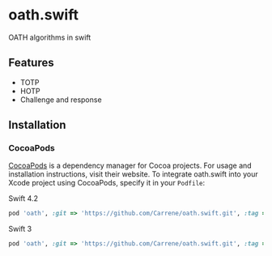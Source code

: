 # oath.swift
OATH algorithms in swift
## Features
- TOTP
- HOTP
- Challenge and response

## Installation

### CocoaPods

[CocoaPods](https://cocoapods.org) is a dependency manager for Cocoa projects. For usage and installation instructions, visit their website. To integrate oath.swift into your Xcode project using CocoaPods, specify it in your `Podfile`:

Swift 4.2
```ruby
pod 'oath', :git => 'https://github.com/Carrene/oath.swift.git', :tag => '0.4.0'
```

Swift 3
```ruby
pod 'oath', :git => 'https://github.com/Carrene/oath.swift.git', :tag => '0.3.0'

```
